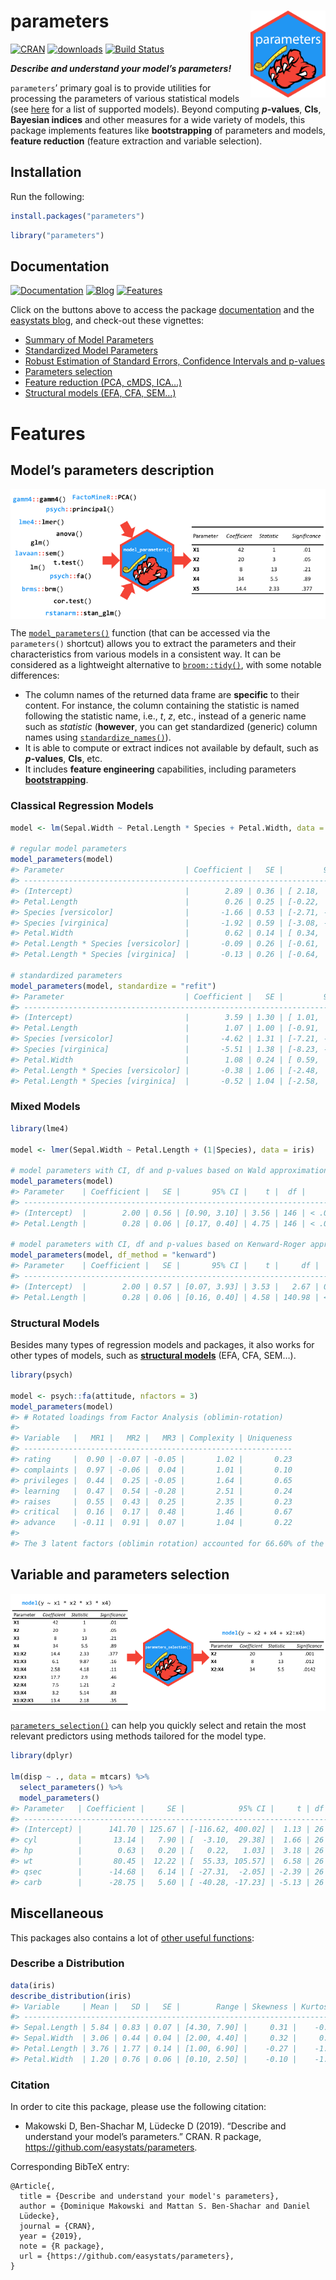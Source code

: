 
# parameters <img src='man/figures/logo.png' align="right" height="139" />

[![CRAN](http://www.r-pkg.org/badges/version/parameters)](https://cran.r-project.org/package=parameters)
[![downloads](http://cranlogs.r-pkg.org/badges/parameters)](https://cran.r-project.org/package=parameters)
[![Build
Status](https://travis-ci.org/easystats/parameters.svg?branch=master)](https://travis-ci.org/easystats/parameters)

***Describe and understand your model’s parameters\!***

`parameters`’ primary goal is to provide utilities for processing the
parameters of various statistical models (see
[here](https://easystats.github.io/insight/) for a list of supported
models). Beyond computing ***p*-values**, **CIs**, **Bayesian indices**
and other measures for a wide variety of models, this package implements
features like **bootstrapping** of parameters and models, **feature
reduction** (feature extraction and variable selection).

## Installation

Run the following:

``` r
install.packages("parameters")
```

``` r
library("parameters")
```

## Documentation

[![Documentation](https://img.shields.io/badge/documentation-parameters-orange.svg?colorB=E91E63)](https://easystats.github.io/parameters/)
[![Blog](https://img.shields.io/badge/blog-easystats-orange.svg?colorB=FF9800)](https://easystats.github.io/blog/posts/)
[![Features](https://img.shields.io/badge/features-parameters-orange.svg?colorB=2196F3)](https://easystats.github.io/parameters/reference/index.html)

Click on the buttons above to access the package
[documentation](https://easystats.github.io/parameters/) and the
[easystats blog](https://easystats.github.io/blog/posts/), and check-out
these vignettes:

  - [Summary of Model
    Parameters](https://easystats.github.io/parameters/articles/model_parameters.html)
  - [Standardized Model
    Parameters](https://easystats.github.io/parameters/articles/model_parameters_standardized.html)
  - [Robust Estimation of Standard Errors, Confidence Intervals and
    p-values](https://easystats.github.io/parameters/articles/model_parameters_robust.html)
  - [Parameters
    selection](https://easystats.github.io/parameters/articles/parameters_selection.html)
  - [Feature reduction (PCA, cMDS,
    ICA…)](https://easystats.github.io/parameters/articles/parameters_reduction.html)
  - [Structural models (EFA, CFA,
    SEM…)](https://easystats.github.io/parameters/articles/efa_cfa.html)

# Features

## Model’s parameters description

<p>

<img src='man/figures/figure1.png' align="center" />

</p>

The
[`model_parameters()`](https://easystats.github.io/parameters/articles/model_parameters.html)
function (that can be accessed via the `parameters()` shortcut) allows
you to extract the parameters and their characteristics from various
models in a consistent way. It can be considered as a lightweight
alternative to [`broom::tidy()`](https://github.com/tidymodels/broom),
with some notable differences:

  - The column names of the returned data frame are **specific** to
    their content. For instance, the column containing the statistic is
    named following the statistic name, i.e., *t*, *z*, etc., instead of
    a generic name such as *statistic* (**however**, you can get
    standardized (generic) column names using
    [`standardize_names()`](https://easystats.github.io/parameters/reference/standardize_names.html)).
  - It is able to compute or extract indices not available by default,
    such as ***p*-values**, **CIs**, etc.
  - It includes **feature engineering** capabilities, including
    parameters
    [**bootstrapping**](https://easystats.github.io/parameters/reference/bootstrap_parameters.html).

### Classical Regression Models

``` r
model <- lm(Sepal.Width ~ Petal.Length * Species + Petal.Width, data = iris)

# regular model parameters
model_parameters(model)
#> Parameter                           | Coefficient |   SE |         95% CI |     t |  df |      p
#> ------------------------------------------------------------------------------------------------
#> (Intercept)                         |        2.89 | 0.36 | [ 2.18,  3.60] |  8.01 | 143 | < .001
#> Petal.Length                        |        0.26 | 0.25 | [-0.22,  0.75] |  1.07 | 143 | 0.287 
#> Species [versicolor]                |       -1.66 | 0.53 | [-2.71, -0.62] | -3.14 | 143 | 0.002 
#> Species [virginica]                 |       -1.92 | 0.59 | [-3.08, -0.76] | -3.28 | 143 | 0.001 
#> Petal.Width                         |        0.62 | 0.14 | [ 0.34,  0.89] |  4.41 | 143 | < .001
#> Petal.Length * Species [versicolor] |       -0.09 | 0.26 | [-0.61,  0.42] | -0.36 | 143 | 0.721 
#> Petal.Length * Species [virginica]  |       -0.13 | 0.26 | [-0.64,  0.38] | -0.50 | 143 | 0.618

# standardized parameters
model_parameters(model, standardize = "refit")
#> Parameter                           | Coefficient |   SE |         95% CI |     t |  df |      p
#> ------------------------------------------------------------------------------------------------
#> (Intercept)                         |        3.59 | 1.30 | [ 1.01,  6.17] |  2.75 | 143 | 0.007 
#> Petal.Length                        |        1.07 | 1.00 | [-0.91,  3.04] |  1.07 | 143 | 0.287 
#> Species [versicolor]                |       -4.62 | 1.31 | [-7.21, -2.03] | -3.53 | 143 | < .001
#> Species [virginica]                 |       -5.51 | 1.38 | [-8.23, -2.79] | -4.00 | 143 | < .001
#> Petal.Width                         |        1.08 | 0.24 | [ 0.59,  1.56] |  4.41 | 143 | < .001
#> Petal.Length * Species [versicolor] |       -0.38 | 1.06 | [-2.48,  1.72] | -0.36 | 143 | 0.721 
#> Petal.Length * Species [virginica]  |       -0.52 | 1.04 | [-2.58,  1.54] | -0.50 | 143 | 0.618
```

### Mixed Models

``` r
library(lme4)

model <- lmer(Sepal.Width ~ Petal.Length + (1|Species), data = iris)

# model parameters with CI, df and p-values based on Wald approximation
model_parameters(model)
#> Parameter    | Coefficient |   SE |       95% CI |    t |  df |      p
#> ----------------------------------------------------------------------
#> (Intercept)  |        2.00 | 0.56 | [0.90, 3.10] | 3.56 | 146 | < .001
#> Petal.Length |        0.28 | 0.06 | [0.17, 0.40] | 4.75 | 146 | < .001

# model parameters with CI, df and p-values based on Kenward-Roger approximation
model_parameters(model, df_method = "kenward")
#> Parameter    | Coefficient |   SE |       95% CI |    t |     df |      p
#> -------------------------------------------------------------------------
#> (Intercept)  |        2.00 | 0.57 | [0.07, 3.93] | 3.53 |   2.67 | 0.046 
#> Petal.Length |        0.28 | 0.06 | [0.16, 0.40] | 4.58 | 140.98 | < .001
```

### Structural Models

Besides many types of regression models and packages, it also works for
other types of models, such as [**structural
models**](https://easystats.github.io/parameters/articles/efa_cfa.html)
(EFA, CFA, SEM…).

``` r
library(psych)

model <- psych::fa(attitude, nfactors = 3)
model_parameters(model)
#> # Rotated loadings from Factor Analysis (oblimin-rotation)
#> 
#> Variable   |   MR1 |   MR2 |   MR3 | Complexity | Uniqueness
#> ------------------------------------------------------------
#> rating     |  0.90 | -0.07 | -0.05 |       1.02 |       0.23
#> complaints |  0.97 | -0.06 |  0.04 |       1.01 |       0.10
#> privileges |  0.44 |  0.25 | -0.05 |       1.64 |       0.65
#> learning   |  0.47 |  0.54 | -0.28 |       2.51 |       0.24
#> raises     |  0.55 |  0.43 |  0.25 |       2.35 |       0.23
#> critical   |  0.16 |  0.17 |  0.48 |       1.46 |       0.67
#> advance    | -0.11 |  0.91 |  0.07 |       1.04 |       0.22
#> 
#> The 3 latent factors (oblimin rotation) accounted for 66.60% of the total variance of the original data (MR1 = 38.19%, MR2 = 22.69%, MR3 = 5.72%).
```

## Variable and parameters selection

<p>

<img src='man/figures/figure2.png' align="center" />

</p>

[`parameters_selection()`](https://easystats.github.io/parameters/articles/parameters_selection.html)
can help you quickly select and retain the most relevant predictors
using methods tailored for the model type.

``` r
library(dplyr)

lm(disp ~ ., data = mtcars) %>% 
  select_parameters() %>% 
  model_parameters()
#> Parameter   | Coefficient |     SE |            95% CI |     t | df |      p
#> ----------------------------------------------------------------------------
#> (Intercept) |      141.70 | 125.67 | [-116.62, 400.02] |  1.13 | 26 | 0.270 
#> cyl         |       13.14 |   7.90 | [  -3.10,  29.38] |  1.66 | 26 | 0.108 
#> hp          |        0.63 |   0.20 | [   0.22,   1.03] |  3.18 | 26 | 0.004 
#> wt          |       80.45 |  12.22 | [  55.33, 105.57] |  6.58 | 26 | < .001
#> qsec        |      -14.68 |   6.14 | [ -27.31,  -2.05] | -2.39 | 26 | 0.024 
#> carb        |      -28.75 |   5.60 | [ -40.28, -17.23] | -5.13 | 26 | < .001
```

## Miscellaneous

This packages also contains a lot of [other useful
functions](https://easystats.github.io/parameters/reference/index.html):

### Describe a Distribution

``` r
data(iris)
describe_distribution(iris)
#> Variable     | Mean |   SD |   SE |        Range | Skewness | Kurtosis |   n | n_Missing
#> ----------------------------------------------------------------------------------------
#> Sepal.Length | 5.84 | 0.83 | 0.07 | [4.30, 7.90] |     0.31 |    -0.55 | 150 |         0
#> Sepal.Width  | 3.06 | 0.44 | 0.04 | [2.00, 4.40] |     0.32 |     0.23 | 150 |         0
#> Petal.Length | 3.76 | 1.77 | 0.14 | [1.00, 6.90] |    -0.27 |    -1.40 | 150 |         0
#> Petal.Width  | 1.20 | 0.76 | 0.06 | [0.10, 2.50] |    -0.10 |    -1.34 | 150 |         0
```

### Citation

In order to cite this package, please use the following citation:

  - Makowski D, Ben-Shachar M, Lüdecke D (2019). “Describe and
    understand your model’s parameters.” CRAN. R package,
    <https://github.com/easystats/parameters>.

Corresponding BibTeX entry:

    @Article{,
      title = {Describe and understand your model's parameters},
      author = {Dominique Makowski and Mattan S. Ben-Shachar and Daniel
      Lüdecke},
      journal = {CRAN},
      year = {2019},
      note = {R package},
      url = {https://github.com/easystats/parameters},
    }
